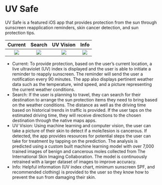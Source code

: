 # UV Safe
UV Safe is a featured iOS app that provides protection from the sun through sunscreen reapplication reminders, skin cancer detection, and sun protection tips.



Current | Search | UV Vision | Info
:-:|:-:|:-:|:-:
![](https://i.ibb.co/x6v8VVY/Current.png) | ![](https://i.ibb.co/cxCrtK9/Search.png) | ![](https://i.ibb.co/3d1SvWS/UV-Vision.png) | ![](https://i.ibb.co/RQ6gxS7/Info.png)

* Current: To provide protection, based on the user’s current location, a live ultraviolet (UV) index is displayed and the user is able to initiate a reminder to reapply sunscreen. The reminder will send the user a notification every 90 minutes. The app also displays pertinent weather data such as the temperature, wind speed, and a picture representing the current weather conditions.
* Search: If the user is planning to travel, they can search for their destination to arrange the sun protection items they need to bring based on the weather conditions. The distance as well as the driving time based on historical trends in traffic is provided. If the user taps on the estimated driving time, they will receive directions to the chosen destination through the native maps apps.
* UV Vision: Using machine learning and computer vision, the user can take a picture of their skin to detect if a mole/lesion is cancerous. If detected, the app provides resources for potential steps the user can take for treatment by tapping on the prediction. The analysis is predicted using a custom built machine learning model with over 7,000 trained images of benign and cancerous moles collected from The International Skin Imaging Collaboration. The model is continuously retrained with a larger dataset of images to improve accuracy.
* Info: Helpful information (UV index chart, minimum sunscreen SPF, and recommended clothing) is provided to the user so they know how to prevent the sun from damaging their skin.
